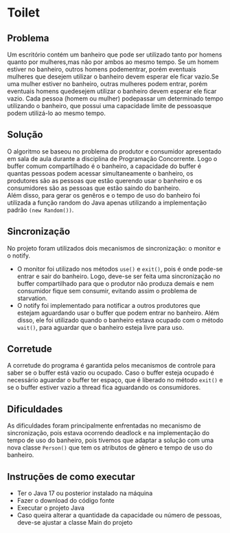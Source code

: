 # Toilet

## Problema

Um escritório contém um banheiro que pode ser utilizado tanto por homens quanto por mulheres,mas não
por
ambos ao mesmo tempo. Se um homem estiver no banheiro, outros homens podementrar, porém eventuais
mulheres
que desejem utilizar o banheiro devem esperar ele ficar vazio.Se uma mulher estiver no banheiro,
outras mulheres
podem entrar, porém eventuais homens quedesejem utilizar o banheiro devem esperar ele ficar vazio.
Cada pessoa
(homem ou mulher) podepassar um determinado tempo utilizando o banheiro, que possui uma capacidade
limite
de pessoasque podem utilizá-lo ao mesmo tempo.

## Solução

O algoritmo se baseou no problema do produtor e consumidor apresentado em sala de aula durante a
disciplina de Programação Concorrente. Logo o buffer comum compartilhado é o banheiro, a capacidade
do buffer é quantas pessoas podem acessar simultaneamente o banheiro, os produtores são as pessoas
que estão querendo usar o banheiro e os consumidores são as pessoas que estão saindo do
banheiro. <br>
Além disso, para gerar os genêros e o tempo de uso do banheiro foi utilizada a função random do
Java apenas utilizando a implementação padrão `(new Random())`.

## Sincronização

No projeto foram utilizados dois mecanismos de sincronização: o monitor e o notify.

- O monitor foi utilizado nos métodos `use()` e `exit()`, pois é onde pode-se entrar e sair do
  banheiro. Logo, deve-se ser feita uma sincronização no buffer compartilhado para que o produtor
  não produza demais e nem consumidor fique sem consumir, evitando assim o problema de starvation.
- O notify foi implementado para notificar a outros produtores que estejam aguardando usar o buffer
  que podem entrar no banheiro. Além disso, ele foi utilizado quando o banheiro estava ocupado com o
  método `wait()`, para aguardar que o banheiro esteja livre para uso.

## Corretude

A corretude do programa é garantida pelos mecanismos de controle para saber se o buffer está vazio
ou ocupado. Caso o buffer esteja ocupado é necessário aguardar o buffer ter espaço, que é liberado
no método `exit()` e se o buffer estiver vazio a thread fica aguardando os consumidores.

## Dificuldades

As dificuldades foram principalmente enfrentadas no mecanismo de sincronização, pois estava
ocorrendo deadlock e na implementação do tempo de uso do banheiro, pois tivemos que adaptar a
solução com uma nova classe `Person()` que tem os atributos de gênero e tempo de uso do banheiro.

## Instruções de como executar

- Ter o Java 17 ou posterior instalado na máquina
- Fazer o download do código fonte
- Executar o projeto Java
- Caso queira alterar a quantidade da capacidade ou número de pessoas, deve-se ajustar a classe Main
  do projeto